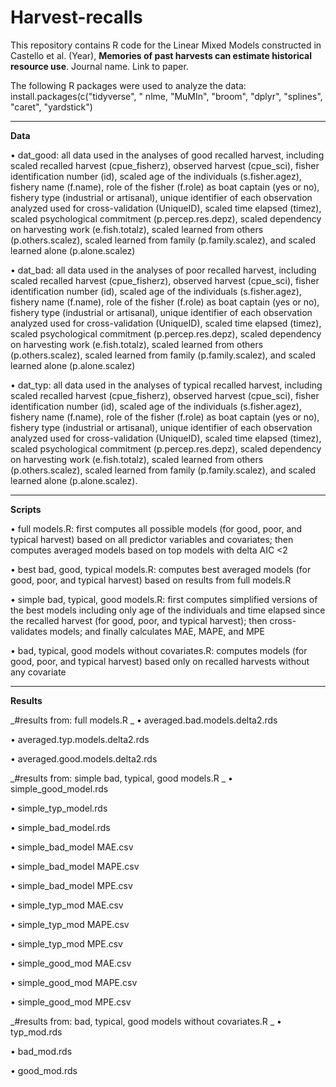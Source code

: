 # Harvest-recalls
This repository contains R code for the Linear Mixed Models constructed in Castello et al. (Year), **Memories of past harvests can estimate historical resource use**. Journal name. Link to paper.

The following R packages were used to analyze the data:
install.packages(c("tidyverse", " nlme, "MuMIn", "broom", "dplyr", "splines", "caret", "yardstick")

_________________________
**Data**

•	dat_good: all data used in the analyses of good recalled harvest, including scaled recalled harvest (cpue_fisherz), observed harvest (cpue_sci), fisher identification number (id), scaled age of the individuals (s.fisher.agez), fishery name (f.name), role of the fisher (f.role) as boat captain (yes or no), fishery type (industrial or artisanal), unique identifier of each observation analyzed used for cross-validation (UniqueID), scaled time elapsed (timez), scaled psychological commitment (p.percep.res.depz), scaled dependency on harvesting work (e.fish.totalz), scaled learned from others (p.others.scalez), scaled learned from family (p.family.scalez), and scaled learned alone (p.alone.scalez)

•	dat_bad: all data used in the analyses of poor recalled harvest, including scaled recalled harvest (cpue_fisherz), observed harvest (cpue_sci), fisher identification number (id), scaled age of the individuals (s.fisher.agez), fishery name (f.name), role of the fisher (f.role) as boat captain (yes or no), fishery type (industrial or artisanal), unique identifier of each observation analyzed used for cross-validation (UniqueID), scaled time elapsed (timez), scaled psychological commitment (p.percep.res.depz), scaled dependency on harvesting work (e.fish.totalz), scaled learned from others (p.others.scalez), scaled learned from family (p.family.scalez), and scaled learned alone (p.alone.scalez)

•	dat_typ: all data used in the analyses of typical recalled harvest, including scaled recalled harvest (cpue_fisherz), observed harvest (cpue_sci), fisher identification number (id), scaled age of the individuals (s.fisher.agez), fishery name (f.name), role of the fisher (f.role) as boat captain (yes or no), fishery type (industrial or artisanal), unique identifier of each observation analyzed used for cross-validation (UniqueID), scaled time elapsed (timez), scaled psychological commitment (p.percep.res.depz), scaled dependency on harvesting work (e.fish.totalz), scaled learned from others (p.others.scalez), scaled learned from family (p.family.scalez), and scaled learned alone (p.alone.scalez).

_________________________
**Scripts**

•	full models.R: first computes all possible models (for good, poor, and typical harvest) based on all predictor variables and covariates; then computes averaged models based on top models with delta AIC <2

•	best bad, good, typical models.R: computes best averaged models (for good, poor, and typical harvest) based on results from full models.R

•	simple bad, typical, good models.R: first computes simplified versions of the best models including only age of the individuals and time elapsed since the recalled harvest (for good, poor, and typical harvest); then cross-validates models; and finally calculates MAE, MAPE, and MPE

•	bad, typical, good models without covariates.R: computes models (for good, poor, and typical harvest) based only on recalled harvests without any covariate

_________________________
**Results**

_#results from: full models.R
_
  •	averaged.bad.models.delta2.rds

  •	averaged.typ.models.delta2.rds

  •	averaged.good.models.delta2.rds


_#results from: simple bad, typical, good models.R
_
  •	simple_good_model.rds

  •	simple_typ_model.rds

  •	simple_bad_model.rds

  •	simple_bad_model MAE.csv

  •	simple_bad_model MAPE.csv

  •	simple_bad_model MPE.csv

  •	simple_typ_mod MAE.csv

  •	simple_typ_mod MAPE.csv

  •	simple_typ_mod MPE.csv

  •	simple_good_mod MAE.csv

  •	simple_good_mod MAPE.csv

  •	simple_good_mod MPE.csv


_#results from: bad, typical, good models without covariates.R
_
  •	typ_mod.rds

  •	bad_mod.rds

  •	good_mod.rds
